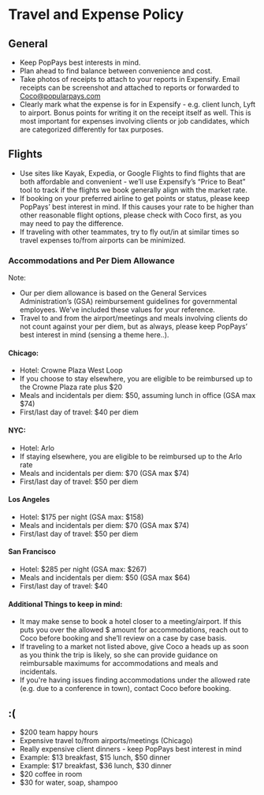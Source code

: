 # Travel and Expense Policy

## General
* Keep PopPays best interests in mind.
* Plan ahead to find balance between convenience and cost. 
* Take photos of receipts to attach to your reports in Expensify. Email receipts can be screenshot and attached to reports or forwarded to Coco@popularpays.com
* Clearly mark what the expense is for in Expensify - e.g. client lunch, Lyft to airport. Bonus points for writing it on the receipt itself as well. This is most important for expenses involving clients or job candidates, which are categorized differently for tax purposes.

## Flights
* Use sites like Kayak, Expedia, or Google Flights to find flights that are both affordable and convenient - we’ll use Expensify’s “Price to Beat” tool to track if the flights we book generally align with the market rate.
* If booking on your preferred airline to get points or status, please keep PopPays’ best interest in mind. If this causes your rate to be higher than other reasonable flight options, please check with Coco first, as you may need to pay the difference.
* If traveling with other teammates, try to fly out/in at similar times so travel expenses to/from airports can be minimized.

### Accommodations and Per Diem Allowance
Note:
* Our per diem allowance is based on the General Services Administration’s (GSA) reimbursement guidelines for governmental employees. We’ve included these values for your reference.
* Travel to and from the airport/meetings and meals involving clients do not count against your per diem, but as always, please keep PopPays’ best interest in mind (sensing a theme here..).
 
#### Chicago:
* Hotel: Crowne Plaza West Loop
* If you choose to stay elsewhere, you are eligible to be reimbursed up to the Crowne Plaza rate plus $20
* Meals and incidentals per diem: $50, assuming lunch in office  (GSA max $74)
* First/last day of travel: $40 per diem
 
#### NYC:
* Hotel: Arlo
* If staying elsewhere, you are eligible to be reimbursed up to the Arlo rate
* Meals and incidentals per diem: $70  (GSA max $74)
* First/last day of travel: $50 per diem
 
#### Los Angeles
* Hotel: $175 per night (GSA max: $158)
* Meals and incidentals per diem: $70 (GSA max $74)
* First/last day of travel: $50 per diem
 
#### San Francisco
* Hotel: $285 per night (GSA max: $267)
* Meals and incidentals per diem: $50 (GSA max $64)
* First/last day of travel: $40

#### Additional Things to keep in mind:
* It may make sense to book a hotel closer to a meeting/airport. If this puts you over the allowed $ amount for accommodations, reach out to Coco before booking and she’ll review on a case by case basis.
* If traveling to a market not listed above, give Coco a heads up as soon as you think the trip is likely, so she can provide guidance on reimbursable maximums for accommodations and meals and incidentals.
* If you're having issues finding accommodations under the allowed rate (e.g. due to a conference in town), contact Coco before booking.
 
## :(
* $200 team happy hours
* Expensive travel to/from airports/meetings (Chicago)
* Really expensive client dinners - keep PopPays best interest in mind
* Example: $13 breakfast, $15 lunch, $50 dinner
* Example: $17 breakfast, $36 lunch, $30 dinner
* $20 coffee in room
* $30 for water, soap, shampoo
 
